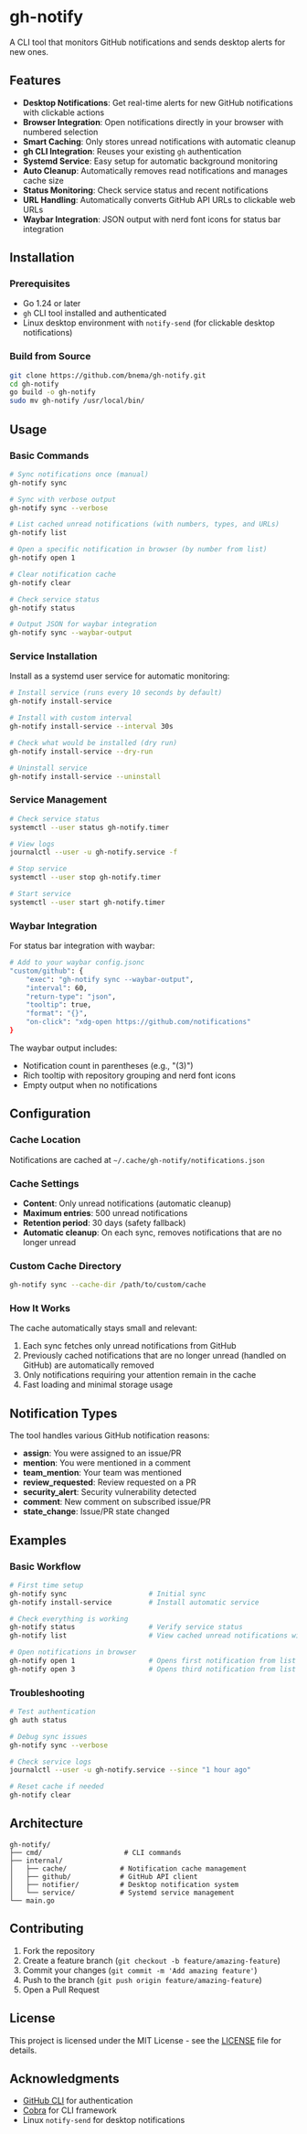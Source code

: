 # gh-notify

A CLI tool that monitors GitHub notifications and sends desktop alerts for new ones.

## Features

- **Desktop Notifications**: Get real-time alerts for new GitHub notifications with clickable actions
- **Browser Integration**: Open notifications directly in your browser with numbered selection
- **Smart Caching**: Only stores unread notifications with automatic cleanup
- **gh CLI Integration**: Reuses your existing `gh` authentication
- **Systemd Service**: Easy setup for automatic background monitoring
- **Auto Cleanup**: Automatically removes read notifications and manages cache size
- **Status Monitoring**: Check service status and recent notifications
- **URL Handling**: Automatically converts GitHub API URLs to clickable web URLs
- **Waybar Integration**: JSON output with nerd font icons for status bar integration

## Installation

### Prerequisites

- Go 1.24 or later
- `gh` CLI tool installed and authenticated
- Linux desktop environment with `notify-send` (for clickable desktop notifications)

### Build from Source

```bash
git clone https://github.com/bnema/gh-notify.git
cd gh-notify
go build -o gh-notify
sudo mv gh-notify /usr/local/bin/
```

## Usage

### Basic Commands

```bash
# Sync notifications once (manual)
gh-notify sync

# Sync with verbose output
gh-notify sync --verbose

# List cached unread notifications (with numbers, types, and URLs)
gh-notify list

# Open a specific notification in browser (by number from list)
gh-notify open 1

# Clear notification cache
gh-notify clear

# Check service status
gh-notify status

# Output JSON for waybar integration
gh-notify sync --waybar-output
```

### Service Installation

Install as a systemd user service for automatic monitoring:

```bash
# Install service (runs every 10 seconds by default)
gh-notify install-service

# Install with custom interval
gh-notify install-service --interval 30s

# Check what would be installed (dry run)
gh-notify install-service --dry-run

# Uninstall service
gh-notify install-service --uninstall
```

### Service Management

```bash
# Check service status
systemctl --user status gh-notify.timer

# View logs
journalctl --user -u gh-notify.service -f

# Stop service
systemctl --user stop gh-notify.timer

# Start service
systemctl --user start gh-notify.timer
```

### Waybar Integration

For status bar integration with waybar:

```bash
# Add to your waybar config.jsonc
"custom/github": {
    "exec": "gh-notify sync --waybar-output",
    "interval": 60,
    "return-type": "json",
    "tooltip": true,
    "format": "{}",
    "on-click": "xdg-open https://github.com/notifications"
}
```

The waybar output includes:
- Notification count in parentheses (e.g., "(3)")
- Rich tooltip with repository grouping and nerd font icons
- Empty output when no notifications

## Configuration

### Cache Location

Notifications are cached at `~/.cache/gh-notify/notifications.json`

### Cache Settings

- **Content**: Only unread notifications (automatic cleanup)
- **Maximum entries**: 500 unread notifications
- **Retention period**: 30 days (safety fallback)
- **Automatic cleanup**: On each sync, removes notifications that are no longer unread

### Custom Cache Directory

```bash
gh-notify sync --cache-dir /path/to/custom/cache
```

### How It Works

The cache automatically stays small and relevant:
1. Each sync fetches only unread notifications from GitHub
2. Previously cached notifications that are no longer unread (handled on GitHub) are automatically removed
3. Only notifications requiring your attention remain in the cache
4. Fast loading and minimal storage usage

## Notification Types

The tool handles various GitHub notification reasons:

- **assign**: You were assigned to an issue/PR
- **mention**: You were mentioned in a comment
- **team_mention**: Your team was mentioned
- **review_requested**: Review requested on a PR
- **security_alert**: Security vulnerability detected
- **comment**: New comment on subscribed issue/PR
- **state_change**: Issue/PR state changed

## Examples

### Basic Workflow

```bash
# First time setup
gh-notify sync                    # Initial sync
gh-notify install-service         # Install automatic service

# Check everything is working
gh-notify status                  # Verify service status
gh-notify list                    # View cached unread notifications with URLs

# Open notifications in browser
gh-notify open 1                  # Opens first notification from list
gh-notify open 3                  # Opens third notification from list
```

### Troubleshooting

```bash
# Test authentication
gh auth status

# Debug sync issues
gh-notify sync --verbose

# Check service logs
journalctl --user -u gh-notify.service --since "1 hour ago"

# Reset cache if needed
gh-notify clear
```

## Architecture

```
gh-notify/
├── cmd/                    # CLI commands
├── internal/
│   ├── cache/             # Notification cache management
│   ├── github/            # GitHub API client
│   ├── notifier/          # Desktop notification system
│   └── service/           # Systemd service management
└── main.go
```

## Contributing

1. Fork the repository
2. Create a feature branch (`git checkout -b feature/amazing-feature`)
3. Commit your changes (`git commit -m 'Add amazing feature'`)
4. Push to the branch (`git push origin feature/amazing-feature`)
5. Open a Pull Request

## License

This project is licensed under the MIT License - see the [LICENSE](LICENSE) file for details.

## Acknowledgments

- [GitHub CLI](https://cli.github.com/) for authentication
- [Cobra](https://github.com/spf13/cobra) for CLI framework
- Linux `notify-send` for desktop notifications